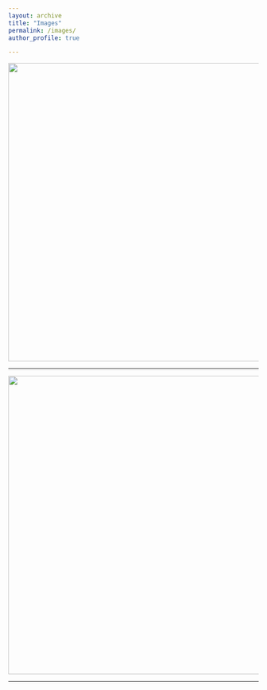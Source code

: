 ```yaml
---
layout: archive
title: "Images"
permalink: /images/
author_profile: true

---
```


<image src="../images/colorkidney.png" width="600px" controls></image>

---

<image src="../images/JLBcover.png" width="600px" controls></image>

---





